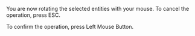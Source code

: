 You are now rotating the selected entities with your mouse.
To cancel the operation, press ESC.

To confirm the operation, press Left Mouse Button.
